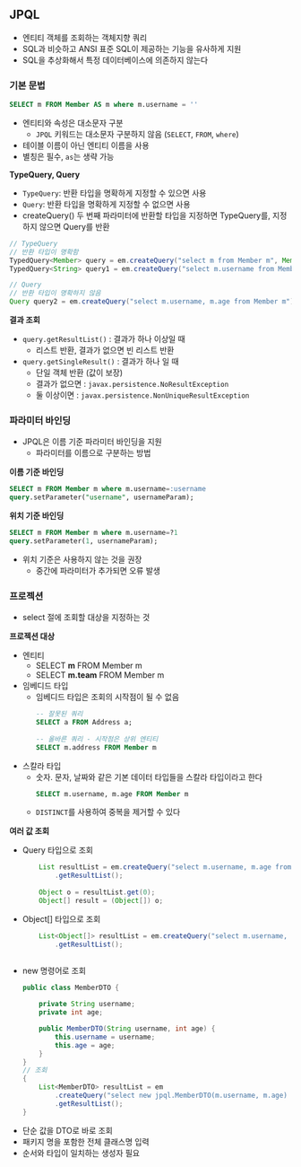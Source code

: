 ## JPQL
- 엔티티 객체를 조회하는 객체지향 쿼리
- SQL과 비슷하고 ANSI 표준 SQL이 제공하는 기능을 유사하게 지원
- SQL을 추상화해서 특정 데이터베이스에 의존하지 않는다

### 기본 문법
```sql
SELECT m FROM Member AS m where m.username = ''
```
- 엔티티와 속성은 대소문자 구분
  - `JPQL` 키워드는 대소문자 구분하지 않음 (`SELECT`, `FROM`, `where`)
- 테이블 이름이 아닌 엔티티 이름을 사용
- 별칭은 필수, `as`는 생략 가능

**TypeQuery, Query**
- `TypeQuery`: 반환 타입을 명확하게 지정할 수 있으면 사용
- `Query`: 반환 타입을 명확하게 지정할 수 없으면 사용
- createQuery() 두 번째 파라미터에 반환할 타입을 지정하면 TypeQuery를, 지정하지 않으면 Query를 반환
```java
// TypeQuery 
// 반환 타입이 명확함
TypedQuery<Member> query = em.createQuery("select m from Member m", Member.class);
TypedQuery<String> query1 = em.createQuery("select m.username from Member m", String.class);

// Query
// 반환 타입이 명확하지 않음
Query query2 = em.createQuery("select m.username, m.age from Member m");
```
**결과 조회**
- `query.getResultList()` : 결과가 하나 이상일 때
  - 리스트 반환, 결과가 없으면 빈 리스트 반환
- `query.getSingleResult()` : 결과가 하나 일 때
  - 단일 객체 반환 (값이 보장)
  - 결과가 없으면 : `javax.persistence.NoResultException`
  - 둘 이상이면 : `javax.persistence.NonUniqueResultException`

### 파라미터 바인딩

- JPQL은 이름 기준 파라미터 바인딩을 지원
  - 파라미터를 이름으로 구분하는 방법

**이름 기준 바인딩**
```sql
SELECT m FROM Member m where m.username=:username
query.setParameter("username", usernameParam);
```

**위치 기준 바인딩**

```sql
SELECT m FROM Member m where m.username=?1
query.setParameter(1, usernameParam);
```
- 위치 기준은 사용하지 않는 것을 권장
  - 중간에 파라미터가 추가되면 오류 발생

### 프로젝션
- select 절에 조회할 대상을 지정하는 것

**프로젝션 대상**
- 엔티티
  - SELECT **m** FROM Member m
  - SELECT **m.team** FROM Member m
- 임베디드 타입
  - 임베디드 타입은 조회의 시작점이 될 수 없음
    ```sql
    -- 잘못된 쿼리
    SELECT a FROM Address a;
      
    -- 올바른 쿼리 - 시작점은 상위 엔티티
    SELECT m.address FROM Member m 
    ```    
- 스칼라 타입
  - 숫자. 문자, 날짜와 같은 기본 데이터 타입들을 스칼라 타입이라고 한다
    ```sql
    SELECT m.username, m.age FROM Member m
    ```
  - `DISTINCT`를 사용하여 중복을 제거할 수 있다

**여러 값 조회**

- Query 타입으로 조회
    ```java
        List resultList = em.createQuery("select m.username, m.age from Member m")
            .getResultList();
    									 
        Object o = resultList.get(0);
        Object[] result = (Object[]) o;
    ```
- Object[] 타입으로 조회
    ```java
        List<Object[]> resultList = em.createQuery("select m.username, m.age from Member m")
            .getResultList();
                
    ```
- new 명령어로 조회
    ```java
    public class MemberDTO {
    
        private String username;
        private int age;
    
        public MemberDTO(String username, int age) {
            this.username = username;
            this.age = age;
        }
    }
    // 조회
    {
        List<MemberDTO> resultList = em
            .createQuery("select new jpql.MemberDTO(m.username, m.age) from Member m", MemberDTO.class)
            .getResultList();
    }
    ```
- 단순 값을 DTO로 바로 조회
- 패키지 명을 포함한 전체 클래스명 입력
- 순서와 타입이 일치하는 생성자 필요
